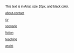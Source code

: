<!DOCTYPE html>
<html lang="en">
<head>
    <meta charset="UTF-8">
    <meta name="viewport" content="width=device-width, initial-scale=1.0">
    <title>Font Style Example</title>
    <style>
        body {
            font-family: Arial, sans-serif;
            font-size: 10px;
            color: black;
        }
    </style>
</head>
<body>
    <p>This text is in Arial, size 10px, and black color.</p>
</body>
</html>

<a href="about-contact">about-contact</a>

<a href="https://github.com/stephenzimmerer/stephenzimmerer.github.io/blob/d2aaa607a6039e381b15c6724bceda547ee44282/cv">cv</a>

<a href="https://github.com/stephenzimmerer/stephenzimmerer.github.io/blob/0ed7d5bd7782d6f07c066f574a728e8d706f5e0f/scenarios">scenario</a>

<a href="https://github.com/stephenzimmerer/stephenzimmerer.github.io/blob/00c4fff20ccb947326aa1b76fcdd24532ab12c77/fiction">fiction</a>

<a href="https://example.com">teaching</a>

<a href="https://example.com">assist</a>
